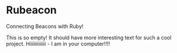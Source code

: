# Rubeacon
Connecting Beacons with Ruby!

This is so empty! It should have more interesting text for such a cool project.
Hiiiiiiiiiiiii - I am in your computer!!!!
